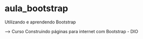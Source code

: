 # aula_bootstrap
Utilizando e aprendendo Bootstrap

--> Curso Construindo páginas para internet com Bootstrap - DIO
